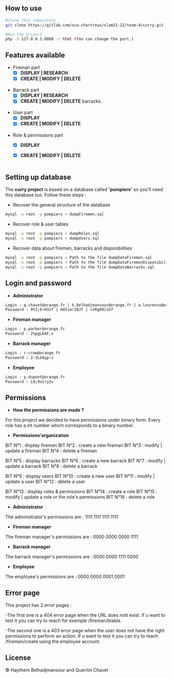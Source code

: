 ## How to use


```bash
#Clone this repository
git clone https://gitlab.com/sco-chartreux/slam21-22/team-4/curry.git

#Run the project
php -S 127.0.0.1:8080 -t html (You can change the port.)
```


## Features available


* Fireman part
    - [x] **DISPLAY | RESEARCH**
    - [x] **CREATE | MODIFY | DELETE**<br><br>

* Barrack part
    - [x] **DISPLAY | RESEARCH**
    - [x] **CREATE | MODIFY | DELETE** barracks.<br><br>

* User part
    - [x] **DISPLAY**
    - [x] **CREATE | MODIFY | DELETE**<br><br>

* Role & permissions part
    - [x] **DISPLAY**
    - [x] **CREATE | MODIFY | DELETE**<br><br>


## Setting up database


The **curry project** is based on a database called **'pompiers'** so you'll need this database too. Follow these steps :

* Recover the general structure of the database
```bash
mysql -u root -p pompiers < dumpFiremen.sql
```

* Recover role & user tables
```bash
mysql -u root -p pompiers < dumpRoles.sql
mysql -u root -p pompiers < dumpUsers.sql
```

* Recover data about firemen, barracks and disponibilities
```bash
mysql -u root -p pompiers < Path to the file dumpDataFiremen.sql
mysql -u root -p pompiers < Path to the file dumpDataFiremenDisponibilities.sql
mysql -u root -p pompiers < Path to the file dumpDataBarracks.sql
```

## Login and password


* **Administrator**

```bash
Login : q.chavet@orange.fr | h.belhadjmansour@orange.fr | a.lourenco@orange.fr
Password : 9tZ;6~H3zf | H45im!2QJf | =tRg89|sU7
```

* **Fireman manager**

```bash
Login : p.parker@orange.fr
Password : 2%pgL64F,x
```

* **Barrack manager**

```bash
Login : r.crow@orange.fr
Password : 2-3LG4yp~z
```

* **Employee**

```bash
Login : p.dupont@orange.fr
Password : L8;9xS!y2v
```


## Permissions


* **How the permissions are made ?**

For this project we decided to have permissions under binary form.
Every role has a int number which corresponds to a binary number.

* **Permissions'organization**

BIT N°1 : display firemen
BIT N°2 : create a new fireman
BIT N°3 : modify | update a fireman
BIT N°4 : delete a fireman

BIT N°5 : display barracks
BIT N°6 : create a new barrack
BIT N°7 : modify | update a barrack
BIT N°8 : delete a barrack

BIT N°9 : display users
BIT N°10 : create a new user
BIT N°11 : modify | update a user
BIT N°12 : delete a user

BIT N°13 : display roles & permissions
BIT N°14 : create a role
BIT N°15 : modify | update a role or the role's permissions
BIT N°16 : delete a role


* **Administrator**

The administrator's permissions are : 1111 1111 1111 1111


* **Fireman manager**

The fireman manager's permissions are : 0000 0000 0000 1111


* **Barrack manager**

The barrack manager's permissions are : 0000 0000 1111 0000


* **Employee**

The employee's permissions are : 0000 0000 0001 0001


## Error page


This project has 2 error pages :

-The first one is a 404 error page when the URL does nott exist. If u want to test it you can try to reach for exemple /fireman/blabla.

-The second one is a 403 error page when the user does not have the right permissions to perform an action. If u want to test it you can try to reach /fireman/create using the employee account.


## License


:copyright: Haythem Belhadjmansour and Quentin Chavet
